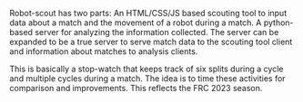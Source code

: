Robot-scout has two parts: An HTML/CSS/JS based scouting tool to input data about a match and the movement of a robot during a match. A python-based server for analyzing the information collected. The server can be expanded to be a true server to serve match data to the scouting tool client and information about matches to analysis clients.

This is basically a stop-watch that keeps track of six splits during a cycle and multiple cycles during a match. The idea is to time these activities for comparison and improvements. This reflects the FRC 2023 season.
